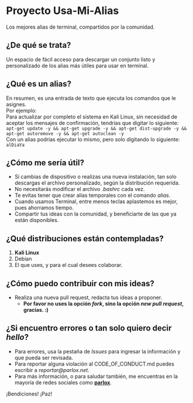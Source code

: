 # Proyecto Usa-Mi-Alias
Los mejores alias de terminal, compartidos por la comunidad.

## ¿De qué se trata?
Un espacio de fácil acceso para descargar un conjunto listo y personalizado de los alias más útiles para usar en terminal.

## ¿Qué es un alias?
En resumen, es una entrada de texto que ejecuta los comandos que le asignes.  
 Por ejemplo:  
  Para actualizar por completo el sistema en Kali Linux, sin necesidad de aceptar los mensajes de confirmación, tendrías que digitar lo siguiente:  
  `apt-get update -y && apt-get upgrade -y && apt-get dist-upgrade -y && apt-get autoremove -y && apt-get autoclean -y`  
  Con un alias podrías ejecutar lo mismo, pero solo digitando lo siguiente:  
  `alDiaYa`  
 
## ¿Cómo me sería útil?
  * Si cambias de dispositivo o realizas una nueva instalación, tan solo descargas el archivo personalizado, según la distribución requerida.
  * No necesitarás modificar el archivo *.bashrc* cada vez.
  * Te evitas tener que crear alias temporales con el comando *alias*.
  * Cuando usamos Terminal, entre menos teclas aplastemos es mejor, pues ahorramos tiempo.
  * Compartir tus ideas con la comunidad, y beneficiarte de las que ya están disponibles.
  
## ¿Qué distribuciones están contempladas?
  1. **Kali Linux**
  2. Debian
  3. El que uses, y para el cual desees colaborar.
  
## ¿Cómo puedo contribuir con mis ideas?
  * Realiza una nueva pull request, redacta tus ideas a proponer.
    * **Por favor no uses la opción _fork_, sino la opción _new pull request_, gracias. :)**

## ¿Si encuentro errores o tan solo quiero decir _hello_?
  * Para errores, usa la pestaña de _Issues_ para ingresar la información y que pueda ser revisada.
  * Para reportar alguna violación al CODE_OF_CONDUCT.md puedes escribir a _reportar@parlox.net_.
  * Para más información, o para saludar también, me encuentras en la mayoría de redes sociales como [**parlox**](https://www.parlox.net).
  
¡Bendiciones! ¡Paz!
